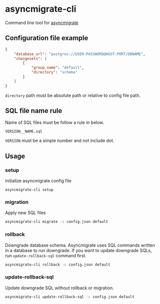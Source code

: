 # asyncmigrate-cli

Command line tool for [asyncmigrate](https://crates.io/crates/asyncmigrate)

## Configuration file example

```json
{
    "database_url": "postgres://USER:PASSWORD@HOST:PORT/DBNAME",
    "changesets": [
        {
            "group_name": "default",
            "directory": "schema"
        }
    ]
}
```

`directory` path must be absolute path or relative to config file path.

## SQL file name rule

Name of SQL files must be follow a rule in below.

```
VERSION__NAME.sql
```

`VERSION` must be a simple number and not include dot.

## Usage

### setup
initialize asyncmigrate config file

```
asyncmigrate-cli setup
```

### migration

Apply new SQL files

```bash
asyncmigrate-cli migrate -c config.json default
```

### rollback

Downgrade database schema. Asyncmigrate uses SQL commands written 
in a database to run downgrade. If you want to update downgrade SQLs,
run `update-rollback-sql` command first.

```bash
asyncmigrate-cli rollback -c config.json default
```

### update-rollback-sql

Update downgrade SQL without rollback or migration.

```bash
asyncmigrate-cli update-rollback-sql -c config.json default
```
